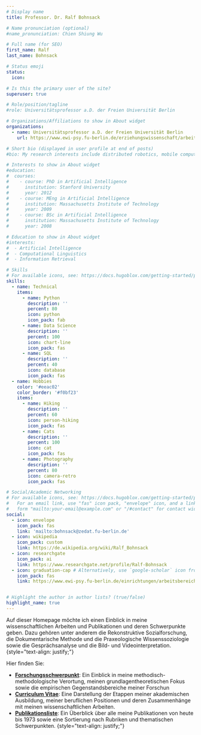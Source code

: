 ```yaml
---
# Display name
title: Professor. Dr. Ralf Bohnsack

# Name pronunciation (optional)
#name_pronunciation: Chien Shiung Wu

# Full name (for SEO)
first_name: Ralf
last_name: Bohnsack

# Status emoji
status:
  icon:

# Is this the primary user of the site?
superuser: true

# Role/position/tagline
#role: Universitätsprofessor a.D. der Freien Universität Berlin

# Organizations/Affiliations to show in About widget
organizations:
  - name: Universitätsprofessor a.D. der Freien Universität Berlin
    url: https://www.ewi-psy.fu-berlin.de/erziehungswissenschaft/arbeitsbereiche/ehemalige/qualitativ/mitarbeiter/rbohnsack/index.html

# Short bio (displayed in user profile at end of posts)
#bio: My research interests include distributed robotics, mobile computing and programmable matter.

# Interests to show in About widget
#education:
#  courses:
#    - course: PhD in Artificial Intelligence
#      institution: Stanford University
#      year: 2012
#    - course: MEng in Artificial Intelligence
#      institution: Massachusetts Institute of Technology
#      year: 2009
#    - course: BSc in Artificial Intelligence
#      institution: Massachusetts Institute of Technology
#      year: 2008

# Education to show in About widget
#interests:
#  - Artificial Intelligence
#  - Computational Linguistics
#  - Information Retrieval

# Skills
# For available icons, see: https://docs.hugoblox.com/getting-started/page-builder/#icons
skills:
  - name: Technical
    items:
      - name: Python
        description: ''
        percent: 80
        icon: python
        icon_pack: fab
      - name: Data Science
        description: ''
        percent: 100
        icon: chart-line
        icon_pack: fas
      - name: SQL
        description: ''
        percent: 40
        icon: database
        icon_pack: fas
  - name: Hobbies
    color: '#eeac02'
    color_border: '#f0bf23'
    items:
      - name: Hiking
        description: ''
        percent: 60
        icon: person-hiking
        icon_pack: fas
      - name: Cats
        description: ''
        percent: 100
        icon: cat
        icon_pack: fas
      - name: Photography
        description: ''
        percent: 80
        icon: camera-retro
        icon_pack: fas

# Social/Academic Networking
# For available icons, see: https://docs.hugoblox.com/getting-started/page-builder/#icons
#   For an email link, use "fas" icon pack, "envelope" icon, and a link in the
#   form "mailto:your-email@example.com" or "/#contact" for contact widget.
social:
  - icon: envelope
    icon_pack: fas
    link: 'mailto:bohnsack@zedat.fu-berlin.de'
  - icon: wikipedia
    icon_pack: custom
    link: https://de.wikipedia.org/wiki/Ralf_Bohnsack
  - icon: researchgate
    icon_pack: ai
    link: https://www.researchgate.net/profile/Ralf-Bohnsack
  - icon: graduation-cap # Alternatively, use `google-scholar` icon from `ai` icon pack
    icon_pack: fas
    link: https://www.ewi-psy.fu-berlin.de/einrichtungen/arbeitsbereiche/qualitativ/mitarbeiter/rbohnsack/index.html


# Highlight the author in author lists? (true/false)
highlight_name: true
---
```


Auf dieser Homepage möchte ich einen Einblick in meine wissenschaftlichen Arbeiten und Publikationen und deren Schwerpunkte geben. Dazu gehören unter anderem die Rekonstruktive Sozialforschung, die Dokumentarische Methode und die Praxeologische Wissenssoziologie sowie die Gesprächsanalyse und die Bild- und Videointerpretation.<br>
{style="text-align: justify;"}

Hier finden Sie:<br>
- [**Forschungsschwerpunkt**](/post/forschungsschwerpunkte/): Ein Einblick in meine methodisch-methodologische Verortung, meinen grundlagentheoretischen Fokus sowie die empirischen Gegenstandsbereiche meiner Forschun
- [**Curriculum Vitae**](/post/curriculum-vitae_ger/): Eine Darstellung der Etappen meiner akademischen Ausbildung, meiner beruflichen Positionen und deren Zusammenhänge mit meinen wissenschaftlichen Arbeiten.
- [**Publikationsliste**](/post/publikationsliste/): Ein Überblick über alle meine Publikationen von heute bis 1973 sowie eine Sortierung nach Rubriken und thematischen Schwerpunkten.
{style="text-align: justify;"}